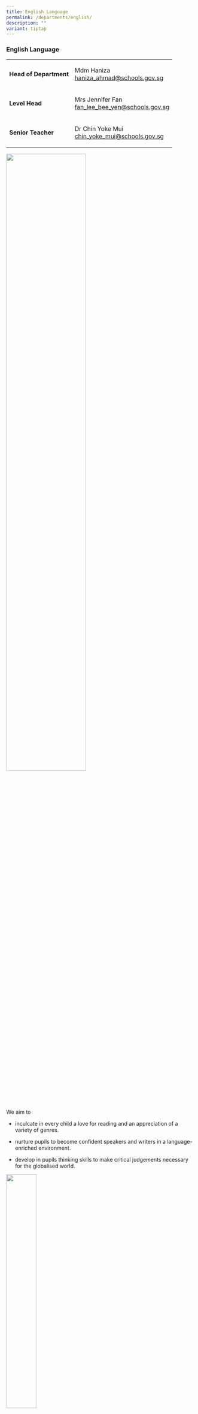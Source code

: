 ```yaml
---
title: English Language
permalink: /departments/english/
description: ""
variant: tiptap
---
```

<h3><strong>English Language</strong></h3><table><tbody><tr><td rowspan="1" colspan="1"><p><strong>Head of Department</strong></p></td><td rowspan="1" colspan="1"><p>Mdm Haniza<br><a href="mailto:haniza_ahmad@schools.gov.sg" rel="noopener noreferrer nofollow" target="_blank">haniza_ahmad@schools.gov.sg</a></p></td></tr><tr><td rowspan="1" colspan="1"><p><strong>Level Head</strong></p></td><td rowspan="1" colspan="1"><p>Mrs Jennifer Fan<br><a href="mailto:fan_lee_bee_yen@schools.gov.sg" rel="noopener noreferrer nofollow" target="_blank">fan_lee_bee_yen@schools.gov.sg</a></p></td></tr><tr><td rowspan="1" colspan="1"><p><strong>Senior Teacher</strong></p></td><td rowspan="1" colspan="1"><p>Dr Chin Yoke Mui<br><a href="mailto:chin_yoke_mui@schools.gov.sg" rel="noopener noreferrer nofollow" target="_blank">chin_yoke_mui@schools.gov.sg</a></p></td></tr></tbody></table><p></p><div class="isomer-image-wrapper"><img style="width:65%" height="auto" width="100%" src="/images/department%20objectives.jpg"></div><p>We aim to</p><ul><li><p>inculcate in every child a love for reading and an appreciation of a variety of genres.</p></li><li><p>nurture pupils to become confident speakers and writers in a language-enriched environment.</p></li><li><p>develop in pupils thinking skills to make critical judgements necessary for the globalised world.</p></li></ul><div class="isomer-image-wrapper"><img style="width:40%" height="auto" width="100%" src="/images/programmes.png"></div><p>1. <strong>St</strong>rategies for <strong>E</strong>nglish <strong>L</strong>anguage <strong>L</strong>earning <strong>A</strong>nd <strong>R</strong>eading <strong>(STELLAR)</strong></p><div class="isomer-image-wrapper"><img style="width:30%" height="auto" width="100%" src="/images/english0.jpg"></div><div class="isomer-image-wrapper"><img style="width:51%" height="auto" width="100%" src="/images/english1.jpg"></div><p>The STELLAR Curriculum aims to:</p><p>strengthen both language and reading skills as well as promote a positive attitude towards reading in the foundational years through a variety of learner-centred and developmentally appropriate pedagogical approaches using age-appropriate authentic children's literature.</p><p>The STELLAR pedagogic model for&nbsp;<strong>lower</strong>&nbsp;primary is made up of three major teaching strategies:</p><ul><li><p>Shared Book Approach (SBA)</p></li><li><p>Modified Language Experience Approach (MLEA)</p></li><li><p>Learning Centres (LC)</p></li></ul><p>The STELLAR pedagogic model for&nbsp;<strong>upper</strong>&nbsp;primary is made up of three major teaching strategies:</p><ul><li><p>Sustained Silent Reading (SSR) (Supported Reading, KWL, Retelling)</p></li><li><p>Writing Process Cycle (WPC)</p></li><li><p>Differentiated Instruction (DI)</p></li></ul><h5><strong>2. EL Fiesta</strong></h5><div class="isomer-image-wrapper"><img style="width:25%" height="auto" width="100%" src="/images/english2.jpg"></div><p>The Language Fiesta, a month-long event featuring a variety of activities, is organised to help pupils to&nbsp;learn the English Language in a fun way. It is in line with the national Speak Good English Movement, with the objective of encouraging pupils to use grammatically correct&nbsp;English that is universally understood. Throughout April, all pupils are involved in a host of engaging EL activities at every level to&nbsp;raise awareness of the importance of English Language, and&nbsp;encourage pupils to continue to&nbsp;speak and write standard English&nbsp;throughout the year.</p><div class="isomer-image-wrapper"><img style="width:35%" height="auto" width="100%" src="/images/english3.jpg"></div><p>Various fun and meaningful activities are organised, which include Oratorical Contest, Reader's Theatre, Choral Reading, Spelling Bee, quizzes and games. English game booths, designed and conducted by the EL Club members and EL Ambassadors feature fun language games for the pupils to play during recess.</p><div class="isomer-image-wrapper"><img style="width:75%" height="auto" width="100%" src="/images/english4.jpg"></div><p>Characters from popular children’s books also come alive, such as Pinocchio and Little Red Riding Hood, as they mingle among the Peiying students and converse about their storybook roles.</p><div class="isomer-image-wrapper"><img style="width:75%" height="auto" width="100%" src="/images/english5.jpg"></div><h5><strong>3. Extended Reading Programme</strong></h5><p>A variety of interesting books have been provided for all levels in the school. These books are found in the classroom library corners, where the English Ambassadors will coordinate the loaning of books borrowed.</p><div class="isomer-image-wrapper"><img style="width:45%" height="auto" width="100%" src="/images/english6.jpg"></div><p>The programme is pegged with the TicTacToe reading activity, which encourages pupils to complete a set of connection activities. These connection activities (such as designing a poster of the book read and writing a letter to the main character) are designed to provide differentiation for learning abilities and interests of pupils.</p><h5><strong>4. Little Red Dot</strong></h5><div class="isomer-image-wrapper"><img style="width:45%" height="auto" width="100%" src="/images/english7.jpg"></div><p>The subscription of the newspaper The Straits Times and its supplement, Little Red Dot, ensure that P4 &amp; P5 pupils are exposed to current affairs and expository writing throughout the year.&nbsp;</p><p>There is an enhancement of grammar and vocabulary through exposure to the various articles targeted at the primary school pupils. National Education messages are also infused into the EL lessons through the discussion of topics highlighted in every issue.</p><h5><strong>5. Let's Read Programme</strong></h5><div class="isomer-image-wrapper"><img style="width: 100%" height="auto" width="100%" alt="" src="/images/english8.jpg"></div><p>The Reading Programme gives exposure to P1, P2 and P3 pupils to a wide variety of text types, such as storybooks and magazines. It promotes reading and fosters a love of books and literature through motivating stories.</p><h5><strong>6. Media Resource Library (MRL) - READ @ Peiying</strong></h5><div class="isomer-image-wrapper"><img style="width:55%" height="auto" width="100%" src="/images/english9.png"></div><p>READ @ Peiying refers to&nbsp;<strong>R</strong>eading&nbsp;<strong>E</strong>xtensively&nbsp;<strong>A</strong>ids Un<strong>D</strong>erstanding both in and out of the classrooms. The MRL believes in the whole-school approach to develop a school-wide reading culture, so students would need access to a wide variety of books and school-wide programmes, and initiatives should be made available with a structured time set aside to allow for reading for pleasure.</p><div class="isomer-image-wrapper"><img style="width:55%" height="auto" width="100%" src="/images/english10.jpg"></div><p>These initiatives include</p><ul data-tight="true" class="tight"><li><p>providing ERP books for their class libraries</p></li><li><p>Pocket-Size Programmes on various genres</p></li><li><p>Guest Readers who conduct storytelling for P1 to P3</p></li><li><p>Organising a Mobile Library every month at the canteen</p></li></ul><p>The school also partners with public libraries to conduct reading activities.</p><h5><strong>7. Collaborations</strong></h5><p>As part of the school’s whole school approach to develop to a school-wide reading culture, it collaborates with the National Library Board (NLB) to promote a love for reading.</p><p>Among the activities conducted throughout the year are:</p><ul data-tight="true" class="tight"><li><p>Book 2 Go – Mass Borrowing of books</p></li><li><p>Book Buzz – Book talks conducted by librarians during assembly</p></li><li><p>Storytelling sessions by the librarians for P1 to P3 classes</p></li><li><p>Book Bugs</p></li><li><p>Reading Interest Profile</p></li><li><p>Read Rail</p></li><li><p>Teachers’ Workshop - storytelling techniques, NLB’s eResources, eBooks</p></li></ul><div class="isomer-image-wrapper"><img style="width:49.5%" height="auto" width="100%" src="/images/english11.jpg"></div><div class="isomer-image-wrapper"><img style="width:31.5%" height="auto" width="100%" src="/images/english12.jpg"></div><p>The school also collaborates with other schools in the cluster&nbsp;to conduct workshops for students such as digital storytelling using software such as Newsmaker.</p><h5><strong>8. Intervention Programmes</strong></h5><div class="isomer-image-wrapper"><img style="width:35%" height="auto" width="100%" src="/images/english13.jpg"></div><p>(a) Learning Support Programme (LSP)<br>It is an early intervention programme aimed at providing additional support to students who enter Primary 1 lacking developmentally appropriate English language and literacy skills. Its objective is to equip these students with basic reading and spelling skills.</p><p>(b) Reading Remediation Programme (RRP)<br>The Reading Remediation Programme (RRP) is an additional literacy support programme implemented at P3 and P4 to support students with reading difficulties but who do not have dyslexia.</p><p>(c) School Dyslexic Remediation (SDR)<br>The School-based Dyslexia Remediation (SDR) Programme enables students to become strategic decoders and spellers, flexible in the use of different strategies. It equips students with decoding and spelling strategies, and internalise these strategies which they would use through practice.</p><h5><strong>9. P3 and P4 Enrichment Programme</strong></h5><p>With the aim of promoting oracy among students, the English department conducted several enrichment workshops for Primary 3 and Primary 4 students.</p><p>Primary 3 students were engaged in Readers’ Theatre, which helped them to learn to express themselves appropriately, confidently, clearly, eloquently and expressively. They were also taught a variety of vocal techniques to present their stories.</p><p>Primary 4 students had the opportunity to do Public Speaking, which helped them to learn the right public speaking skills in order to become an empathetic and effective communicator. The workshop also helped them gain confidence and motivation in delivering a narrative through positive reinforcement.</p><div class="iframe-wrapper"><iframe height="350" width="600" allowfullscreen="true" frameborder="0" src="https://docs.google.com/presentation/d/e/2PACX-1vT3meONARLFTyN6xQasNysTQXhDZZ2eTME6mGRQk5KLzPgvnFB8ndCYh47uOG3TT3oEGRP1MqEPGPx8/embed?start=false&amp;loop=false&amp;delayms=3000"></iframe></div><p><br></p><div class="isomer-image-wrapper"><img style="width:40%" height="auto" width="100%" src="/images/useful%20links.png"></div><p></p><p>1)&nbsp;<a href="https://www.goodenglish.org.sg/" rel="noopener noreferrer nofollow" target="_blank">Speak Good English Movement</a></p><p>2)&nbsp;<a href="http://www.stellarliteracy.sg/" rel="noopener noreferrer nofollow" target="_blank">STELLAR</a></p><p>3)&nbsp;<a href="http://www.nlb.gov.sg/" rel="noopener noreferrer nofollow" target="_blank">National Library Board</a></p><p>4)&nbsp;<a href="https://schoolibrary.moe.edu.sg/peiyingpri" rel="noopener noreferrer nofollow" target="_blank">Peiying Primary School Library</a></p><p>5)&nbsp;<a href="https://schoolibrary.moe.edu.sg/eresourcespri/cgi-bin/spydus.exe/MSGTRN/WPAC/HOME" rel="noopener noreferrer nofollow" target="_blank">School eResource Repository</a></p><h4><strong>e-Reading Resources</strong></h4><p>Check out the list of e-reading resources specially curated for you. Click on the images to be re-directed to the websites. Have fun reading!</p><p></p><p></p><p></p><p></p><p></p><p><br><br><br><br><br><br></p><p></p><p></p><p></p><p></p><p></p><p><br><br><br><br><br></p><h4><strong>Peiying Readers Card Templates</strong></h4><p>Click&nbsp;on the image below to download a copy of the Peiying Readers Card Templates</p><div class="isomer-image-wrapper"><img style="width: 50%;" height="auto" width="100%" alt="" src="/images/peiying readers template cover.png"></div><p></p>